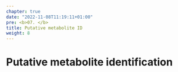 ```yaml
---
chapter: true
date: "2022-11-08T11:19:11+01:00"
pre: <b>07. </b>
title: Putative metabolite ID
weight: 8
---
```


# Putative metabolite identification
